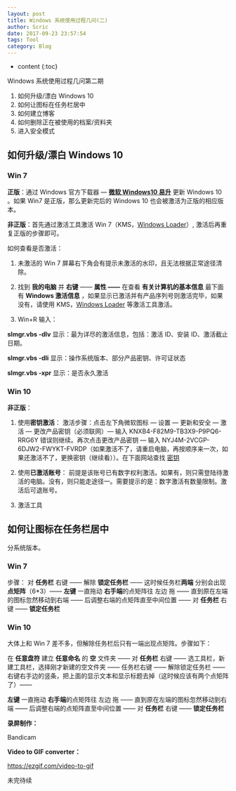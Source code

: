 ```yaml
---
layout: post
title: Windows 系统使用过程几问(二)
author: Scric
date: 2017-09-23 23:57:54
tags: Tool
category: Blog
---
```

* content
{:toc}

Windows 系统使用过程几问第二期





1.  如何升级/漂白 Windows 10
2.  如何让图标在任务栏居中
3.  如何建立博客
4.  如何删除正在被使用的档案/资料夹
5.  进入安全模式

## 如何升级/漂白 Windows 10

### Win 7 

**正版**：通过 Windows 官方下载器 — [**微软 Windows10 易升**](https://www.microsoft.com/zh-cn/software-download/windows10) 更新 Windows 10 。如果 Win7 是正版，那么更新完后的 Windows 10 也会被激活为正版的相应版本。

**非正版**：首先通过激活工具激活 Win 7（KMS，[Windows Loader](http://pan.baidu.com/s/1o8smW34)）, 激活后再重复正版的步骤即可。

如何查看是否激活：

1.  未激活的 Win 7 屏幕右下角会有提示未激活的水印，且无法根据正常途径清除。

2.  找到 **我的电脑** 并 **右键** —— **属性 ——** 在查看 **有关计算机的基本信息** 最下面有 **Windows 激活信息** ，如果显示已激活并有产品序列号则激活完毕，如果没有，请使用 KMS，[Windows Loader](http://pan.baidu.com/s/1o8smW34) 等激活工具激活。

3.  Win+R 输入：

**slmgr.vbs -dlv**   显示：最为详尽的激活信息，包括：激活 ID、安装 ID、激活截止日期。

**slmgr.vbs -dli**  显示：操作系统版本、部分产品密钥、许可证状态
    
**slmgr.vbs -xpr**  显示：是否永久激活

### Win 10

**非正版**：

1.  使用**密钥激活**： 激活步骤：点击左下角微软图标 — 设置 — 更新和安全 — 激活 — 更改产品密钥（必须联网）— 输入 KNXB4-F82M9-TB3X9-P9PQ6-RRG6Y 错误则继续。再次点击更改产品密钥 — 输入 NYJ4M-2VCGP-6DJW2-FWYKT-FVRDP（如果激活不了，请重启电脑，再按顺序来一次，如果还激活不了，更换密钥（继续看））。在下面网站查找 [密钥](http://www.nruan.com/win10-msdn.html)

2.  使用**已激活账号**： 前提是该账号已有数字权利激活。如果有，则只需登陆待激活的电脑。没有，则只能走途径一。需要提示的是：数字激活有数量限制。激活后可退账号。

3.  激活工具

## 如何让图标在任务栏居中

分系统版本。

### Win 7

步骤： 对 **任务栏** 右键 —— 解除 **锁定任务栏** —— 这时候任务栏**两端** 分别会出现 **点矩阵**（6*3）—— **左键** 一直拖动 **右手端**的点矩阵往 左边 拖 —— 直到原在左端的图标忽然移动到右端 —— 后调整右端的点矩阵直至中间位置 —— 对 **任务栏** 右键 —— **锁定任务栏**

### Win 10

大体上和 Win 7 差不多，但解除任务栏后只有一端出现点矩阵。步骤如下：

在 **任意盘符** 建立 **任意命名** 的 **空** 文件夹 —— 对 **任务栏** 右键 —— 选工具栏，新建工具栏，选择刚才新建的空文件夹 —— 任务栏右键 —— 解除锁定任务栏 —— 右键右手边的竖条，把上面的显示文本和显示标题去掉（这时候应该有两个点矩阵了）——

**左键** 一直拖动 **右手端**的点矩阵往 左边 拖 —— 直到原在左端的图标忽然移动到右端 —— 后调整右端的点矩阵直至中间位置 —— 对 **任务栏** 右键 —— **锁定任务栏**

**录屏制作：**

Bandicam

**Video to GIF converter：**

https://ezgif.com/video-to-gif

未完待续


